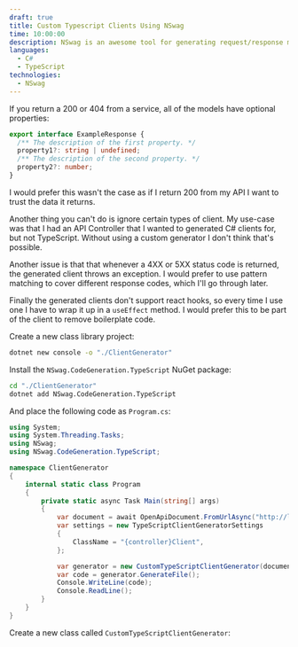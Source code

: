 ```yaml
---
draft: true
title: Custom Typescript Clients Using NSwag
time: 10:00:00
description: NSwag is an awesome tool for generating request/response models and HTTP clients automatically by using Swagger/Open API docs. In this article I show you can totally customise the output of this tool to taylor the generated clients to your needs.
languages:
  - C#
  - TypeScript
technologies:
  - NSwag
---
```


If you return a 200 or 404 from a service, all of the models have optional properties:

```ts
export interface ExampleResponse {
  /** The description of the first property. */
  property1?: string | undefined;
  /** The description of the second property. */
  property2?: number;
}
```

I would prefer this wasn't the case as if I return 200 from my API I want to trust the data it returns.

Another thing you can't do is ignore certain types of client. My use-case was that I had an API Controller that I wanted to generated C# clients for, but not TypeScript. Without using a custom generator I don't think that's possible.

Another issue is that that whenever a 4XX or 5XX status code is returned, the generated client throws an exception. I would prefer to use pattern matching to cover different response codes, which I'll go through later.

Finally the generated clients don't support react hooks, so every time I use one I have to wrap it up in a `useEffect` method. I would prefer this to be part of the client to remove boilerplate code.

Create a new class library project:

```bash
dotnet new console -o "./ClientGenerator"
```

Install the `NSwag.CodeGeneration.TypeScript` NuGet package:

```bash
cd "./ClientGenerator"
dotnet add NSwag.CodeGeneration.TypeScript
```

And place the following code as `Program.cs`:

```csharp
using System;
using System.Threading.Tasks;
using NSwag;
using NSwag.CodeGeneration.TypeScript;

namespace ClientGenerator
{
    internal static class Program
    {
        private static async Task Main(string[] args)
        {
            var document = await OpenApiDocument.FromUrlAsync("http://localhost:5001/swagger/v1/swagger.json");
            var settings = new TypeScriptClientGeneratorSettings
            {
                ClassName = "{controller}Client",
            };

            var generator = new CustomTypeScriptClientGenerator(document, settings);
            var code = generator.GenerateFile();
            Console.WriteLine(code);
            Console.ReadLine();
        }
    }
}
```

Create a new class called `CustomTypeScriptClientGenerator`:

```csharp

```

